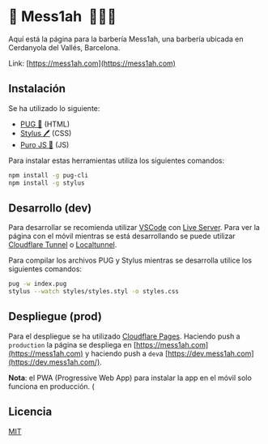 # 💈 Mess1ah &nbsp;💇‍♂️💈

Aquí está la página para la barbería Mess1ah, una barbería ubicada en Cerdanyola del Vallés, Barcelona. 

Link: [https://mess1ah.com](https://mess1ah.com)

## Instalación

Se ha utilizado lo siguiente:
- [PUG 🐶](https://github.com/pugjs/pug-cli) (HTML)
- [Stylus 🖊️](https://stylus-lang.com/) (CSS)
- [Puro JS 💛](https://javascript.com/) (JS)

Para instalar estas herramientas utiliza los siguientes comandos:
```bash
npm install -g pug-cli
npm install -g stylus
```

## Desarrollo (dev)
Para desarrollar se recomienda utilizar [VSCode](https://code.visualstudio.com/) con [Live Server](https://marketplace.visualstudio.com/items?itemName=ritwickdey.LiveServer). Para ver la página con el móvil mientras se está desarrollando se puede utilizar [Cloudflare Tunnel](https://developers.cloudflare.com/pages/how-to/preview-with-cloudflare-tunnel/) o [Localtunnel](https://theboroer.github.io/localtunnel-www/).

Para compilar los archivos PUG y Stylus mientras se desarrolla utilice los siguientes comandos:
```bash
pug -w index.pug
stylus --watch styles/styles.styl -o styles.css
```

## Despliegue (prod)
Para el despliegue se ha utilizado [Cloudflare Pages](https://pages.cloudflare.com/). Haciendo push a `production` la página se despliega en [https://mess1ah.com](https://mess1ah.com) y haciendo push a `dev`a [https://dev.mess1ah.com](https://dev.mess1ah.com/).

**Nota**: el PWA (Progressive Web App) para instalar la app en el móvil solo funciona en producción. (

## Licencia

[MIT](https://choosealicense.com/licenses/mit/)